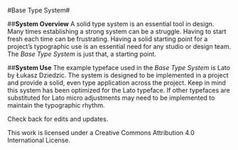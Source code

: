 #Base Type System#

##**System Overview**
A solid type system is an essential tool in design. Many times establishing a strong system can be a struggle. Having to start fresh each time can be frustrating. Having a solid starting point for a project’s typographic use is an essential need for any studio or design team. The *Base Type System* is just that, a starting point. 

##**System Use**
The example typeface used in the *Base Type System* is Lato by Łukasz Dziedzic. The system is designed to be implemented in a project and provide a solid, even type application across the project. Keep in mind this system has been optimized for the Lato typeface. If other typefaces are substituted for Lato micro adjustments may need to be implemented to maintain the typographic rhythm.


Check back for edits and updates.


This work is licensed under a Creative Commons Attribution 4.0 International License.